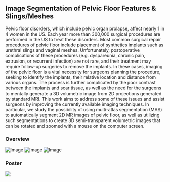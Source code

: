 ## Image Segmentation of Pelvic Floor Features & Slings/Meshes
Pelvic floor disorders, which include pelvic organ prolapse, affect nearly 1 in 4 women in the US. Each year more than 300,000 surgical procedures are performed in the US to treat these disorders. Most common surgical repair procedures of pelvic floor include placement of synthetics implants such as urethral slings and vaginal meshes. Unfortunately, postoperative complications of these procedures (e.g.  dyspareunia, chronic pain, extrusion, or recurrent infection) are not rare, and their treatment may require follow-up surgeries to remove the implants. In these cases, imaging of the pelvic floor is a vital necessity for surgeons planning the procedure, seeking to identify the implants, their relative location and distance from various organs. The process is further complicated by the poor contrast between the implants and scar tissue, as well as the need for the surgeons to mentally generate a 3D volumetric image from 2D projections generated by standard MRI. This work aims to address some of these issues and assist surgeons by improving the currently available imaging techniques. In particular, we study the possibility of using multi-atlas segmentation (MAS) to automatically segment 2D MR images of pelvic floor, as well as utilizing such segmentations to create 3D semi-transparent volumetric images that can be rotated and zoomed with a mouse on the computer screen.

### Overview
![Image](https://i.imgur.com/08Yi3pi.png)
![Image](https://i.imgur.com/2extsNx.png)
![Image](https://i.imgur.com/orfhvAE.png)

### Poster
[<img src="https://i.imgur.com/zWsHBzv.png">](https://github.com/javier2828/segmentationMRI/blob/master/poster.pdf)
